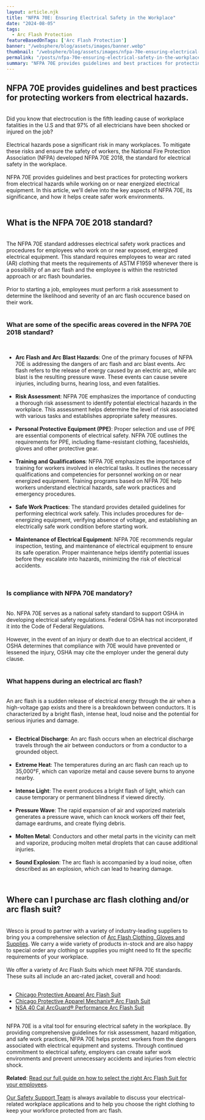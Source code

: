 ```yaml
---
layout: article.njk
title: "NFPA 70E: Ensuring Electrical Safety in the Workplace"
date: "2024-08-05"
tags:
  - Arc Flash Protection
featureBasedOnTags: ['Arc Flash Protection']
banner: "/websphere/blog/assets/images/banner.webp"
thumbnail: "/websphere/blog/assets/images/nfpa-70e-ensuring-electrical-safety-in-the-workplace.webp"
permalink: "/posts/nfpa-70e-ensuring-electrical-safety-in-the-workplace.html"
summary: "NFPA 70E provides guidelines and best practices for protecting workers from electrical hazards."
---
```


<h2 class="intro">NFPA 70E provides guidelines and best practices for protecting workers from electrical hazards.</h2>
<br>
Did you know that electrocution is the fifth leading cause of workplace fatalities in the U.S and that 97% of all electricians have been shocked or injured on the job?
<br><br>
Electrical hazards pose a significant risk in many workplaces. To mitigate these risks and ensure the safety of workers, the National Fire Protection Association (NFPA) developed NFPA 70E 2018, the standard for electrical safety in the workplace.
<br><br>
NFPA 70E provides guidelines and best practices for protecting workers from electrical hazards while working on or near energized electrical equipment. In this article, we'll delve into the key aspects of NFPA 70E, its significance, and how it helps create safer work environments.
<br><br>
<h2>What is the NFPA 70E 2018 standard?</h2>
<br>
The NFPA 70E standard addresses electrical safety work practices and procedures for employees who work on or near exposed, energized electrical equipment. This standard requires employees to wear arc rated (AR) clothing that meets the requirements of ASTM F1959 whenever there is a possibility of an arc flash and the employee is within the restricted approach or arc flash boundaries.
<br><br>
Prior to starting a job, employees must perform a risk assessment to determine the likelihood and severity of an arc flash occurence based on their work.
<br><br>
<h3>What are some of the specific areas covered in the NFPA 70E 2018 standard?</h3>
<br>
<ul>
    <li><strong>Arc Flash and Arc Blast Hazards</strong>: One of the primary focuses of NFPA 70E is addressing the dangers of arc flash and arc blast events. Arc flash refers to the release of energy caused by an electric arc, while arc blast is the resulting pressure wave. These events can cause severe injuries, including burns, hearing loss, and even fatalities.</li>
    <br>
    <li><strong>Risk Assessment</strong>: NFPA 70E emphasizes the importance of conducting a thorough risk assessment to identify potential electrical hazards in the workplace. This assessment helps determine the level of risk associated with various tasks and establishes appropriate safety measures.</li>
    <br>
    <li><strong>Personal Protective Equipment (PPE)</strong>: Proper selection and use of PPE are essential components of electrical safety. NFPA 70E outlines the requirements for PPE, including flame-resistant clothing, faceshields, gloves and other protective gear.</li>
    <br>
    <li><strong>Training and Qualifications</strong>: NFPA 70E emphasizes the importance of training for workers involved in electrical tasks. It outlines the necessary qualifications and competencies for personnel working on or near energized equipment. Training programs based on NFPA 70E help workers understand electrical hazards, safe work practices and emergency procedures.</li>
    <br>
    <li><strong>Safe Work Practices</strong>: The standard provides detailed guidelines for performing electrical work safely. This includes procedures for de-energizing equipment, verifying absence of voltage, and establishing an electrically safe work condition before starting work.</li>
    <br>
    <li><strong>Maintenance of Electrical Equipment</strong>: NFPA 70E recommends regular inspection, testing, and maintenance of electrical equipment to ensure its safe operation. Proper maintenance helps identify potential issues before they escalate into hazards, minimizing the risk of electrical accidents.</li>
</ul>
<br>
<h3>Is compliance with NFPA 70E mandatory?</h3>
<br>
No. NFPA 70E serves as a national safety standard to support OSHA in developing electrical safety regulations. Federal OSHA has not incorporated it into the Code of Federal Regulations.
<br><br>
However, in the event of an injury or death due to an electrical accident, if OSHA determines that compliance with 70E would have prevented or lessened the injury, OSHA may cite the employer under the general duty clause.
<br><br>
<h3>What happens during an electrical arc flash?</h3>
<br>
An arc flash is a sudden release of electrical energy through the air when a high-voltage gap exists and there is a breakdown between conductors. It is characterized by a bright flash, intense heat, loud noise and the potential for serious injuries and damage.
<br><br>
<ul>
    <li><strong>Electrical Discharge</strong>: An arc flash occurs when an electrical discharge travels through the air between conductors or from a conductor to a grounded object.</li>
    <br>
    <li><strong>Extreme Heat</strong>: The temperatures during an arc flash can reach up to 35,000°F, which can vaporize metal and cause severe burns to anyone nearby.</li>
    <br>
    <li><strong>Intense Light</strong>: The event produces a bright flash of light, which can cause temporary or permanent blindness if viewed directly.</li>
    <br>
    <li><strong>Pressure Wave</strong>: The rapid expansion of air and vaporized materials generates a pressure wave, which can knock workers off their feet, damage eardrums, and create flying debris.</li>
    <br>
    <li><strong>Molten Metal</strong>: Conductors and other metal parts in the vicinity can melt and vaporize, producing molten metal droplets that can cause additional injuries.</li>
    <br>
    <li><strong>Sound Explosion</strong>: The arc flash is accompanied by a loud noise, often described as an explosion, which can lead to hearing damage.</li>
</ul>
<br>
<h2>Where can I purchase arc flash clothing and/or arc flash suit?</h2>
<br>
Wesco is proud to partner with a variety of industry-leading suppliers to bring you a comprehensive selection of <a href="https://www.conney.com/category/arc-flash?utm_medium=nfpa-70e-electrical-safety&utm_source=Blog&utm_campaign=Conney">Arc Flash Clothing, Gloves and Supplies</a>. We carry a wide variety of products in-stock and are also happy to special order any clothing or supplies you might need to fit the specific requirements of your workplace.
<br><br>
We offer a variety of Arc Flash Suits which meet NFPA 70E standards. These suits all include an arc-rated jacket, coverall and hood:
<br><br>
<ul>
    <li><a href="https://www.conney.com/style/chicago-protective-apparel-arc-flash-coverall-kit?PMWTNO=000000000316464&utm_medium=nfpa-70e-electrical-safety&utm_source=Blog&utm_campaign=CPA">Chicago Protective Apparel Arc Flash Suit</a></li>
    <li><a href="https://www.conney.com/style/mechanix-arc-flash-kit-pyrad-jacket-lift-front-hood-and-bib-overall?utm_medium=nfpa-70e-electrical-safety&utm_source=Blog&utm_campaign=CPA">Chicago Protective Apparel Mechanix® Arc Flash Suit</a></li>
    <li><a href="https://www.conney.com/style/nsa-40-cal-arcguard-performance-arc-flash-kit?utm_medium=nfpa-70e-electrical-safety&utm_source=Blog&utm_campaign=NSA">NSA 40 Cal ArcGuard® Performance Arc Flash Suit</a></li>
</ul>
<br>
NFPA 70E is a vital tool for ensuring electrical safety in the workplace. By providing comprehensive guidelines for risk assessment, hazard mitigation, and safe work practices, NFPA 70E helps protect workers from the dangers associated with electrical equipment and systems. Through continued commitment to electrical safety, employers can create safer work environments and prevent unnecessary accidents and injuries from electric shock.
<br><br>
<strong>Related</strong>: <a href="https://www.conney.com/websphere/blog/posts/suit-up-choosing-right-arc-flash-suit-job.html?utm_medium=nfpa-70e-electrical-safety&utm_source=Blog&utm_campaign=Conney">Read our full guide on how to select the right Arc Flash Suit for your employees</a>. 
<br><br>
<a href="https://www.conney.com/pages/safetyservices?utm_medium=nfpa-70e-electrical-safety&utm_source=Blog&utm_campaign=Conney">Our Safety Support Team</a> is always available to discuss your electrical-related workplace applications and to help you choose the right clothing to keep your workforce protected from arc flash.